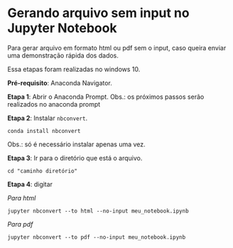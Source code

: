 # Gerando arquivo sem input no Jupyter Notebook

Para gerar arquivo em formato html ou pdf sem o input, caso queira enviar uma demonstração rápida dos dados.

Essa etapas foram realizadas no windows 10. 

**Pré-requisito**: Anaconda Navigator.

**Etapa 1**: Abrir o Anaconda Prompt.
Obs.: os próximos passos serão realizados no anaconda prompt

**Etapa 2**: Instalar `nbconvert`.
        
    conda install nbconvert
        
Obs.: só é necessário instalar apenas uma vez.

**Etapa 3**: Ir para o diretório que está o arquivo.

    cd "caminho diretório"
        
**Etapa 4**: digitar

_Para html_

    jupyter nbconvert --to html --no-input meu_notebook.ipynb
      
_Para pdf_

    jupyter nbconvert --to pdf --no-input meu_notebook.ipynb
        



